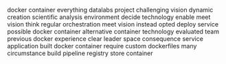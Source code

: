 docker container everything datalabs project challenging vision dynamic creation scientific analysis environment decide technology enable meet vision think regular orchestration meet vision instead opted deploy service possible docker container alternative container technology evaluated team previous docker experience clear leader space consequence service application built docker container require custom dockerfiles many circumstance build pipeline registry store container